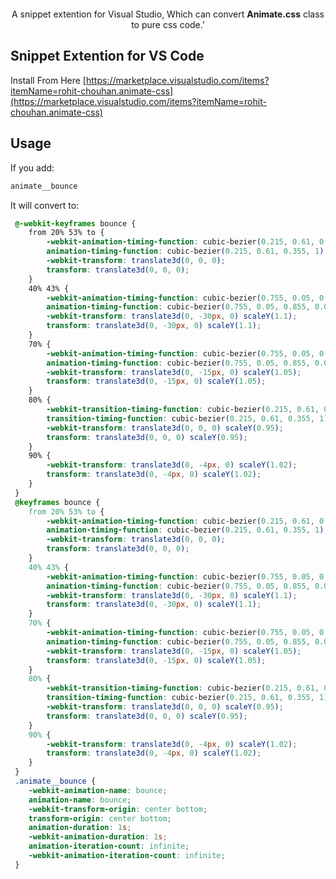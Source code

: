 

<p align="center">
  <a href="https://animate.style/">
    <img src="https://www.drupal.org/files/project-images/animate.png" alt="">
  </a>
</p>

<p align="center">
  A snippet extention for Visual Studio, Which can convert <strong>Animate.css</strong> class to pure css code.'
</p>

## Snippet Extention for VS Code
Install From Here [https://marketplace.visualstudio.com/items?itemName=rohit-chouhan.animate-css](https://marketplace.visualstudio.com/items?itemName=rohit-chouhan.animate-css)

## Usage
If you add:
```html
animate__bounce
```
It will convert to:
```css
 @-webkit-keyframes bounce {
 	from 20% 53% to {
 		-webkit-animation-timing-function: cubic-bezier(0.215, 0.61, 0.355, 1);
 		animation-timing-function: cubic-bezier(0.215, 0.61, 0.355, 1);
 		-webkit-transform: translate3d(0, 0, 0);
 		transform: translate3d(0, 0, 0);
 	}
 	40% 43% {
 		-webkit-animation-timing-function: cubic-bezier(0.755, 0.05, 0.855, 0.06);
 		animation-timing-function: cubic-bezier(0.755, 0.05, 0.855, 0.06);
 		-webkit-transform: translate3d(0, -30px, 0) scaleY(1.1);
 		transform: translate3d(0, -30px, 0) scaleY(1.1);
 	}
 	70% {
 		-webkit-animation-timing-function: cubic-bezier(0.755, 0.05, 0.855, 0.06);
 		animation-timing-function: cubic-bezier(0.755, 0.05, 0.855, 0.06);
 		-webkit-transform: translate3d(0, -15px, 0) scaleY(1.05);
 		transform: translate3d(0, -15px, 0) scaleY(1.05);
 	}
 	80% {
 		-webkit-transition-timing-function: cubic-bezier(0.215, 0.61, 0.355, 1);
 		transition-timing-function: cubic-bezier(0.215, 0.61, 0.355, 1);
 		-webkit-transform: translate3d(0, 0, 0) scaleY(0.95);
 		transform: translate3d(0, 0, 0) scaleY(0.95);
 	}
 	90% {
 		-webkit-transform: translate3d(0, -4px, 0) scaleY(1.02);
 		transform: translate3d(0, -4px, 0) scaleY(1.02);
 	}
 }
 @keyframes bounce {
 	from 20% 53% to {
 		-webkit-animation-timing-function: cubic-bezier(0.215, 0.61, 0.355, 1);
 		animation-timing-function: cubic-bezier(0.215, 0.61, 0.355, 1);
 		-webkit-transform: translate3d(0, 0, 0);
 		transform: translate3d(0, 0, 0);
 	}
 	40% 43% {
 		-webkit-animation-timing-function: cubic-bezier(0.755, 0.05, 0.855, 0.06);
 		animation-timing-function: cubic-bezier(0.755, 0.05, 0.855, 0.06);
 		-webkit-transform: translate3d(0, -30px, 0) scaleY(1.1);
 		transform: translate3d(0, -30px, 0) scaleY(1.1);
 	}
 	70% {
 		-webkit-animation-timing-function: cubic-bezier(0.755, 0.05, 0.855, 0.06);
 		animation-timing-function: cubic-bezier(0.755, 0.05, 0.855, 0.06);
 		-webkit-transform: translate3d(0, -15px, 0) scaleY(1.05);
 		transform: translate3d(0, -15px, 0) scaleY(1.05);
 	}
 	80% {
 		-webkit-transition-timing-function: cubic-bezier(0.215, 0.61, 0.355, 1);
 		transition-timing-function: cubic-bezier(0.215, 0.61, 0.355, 1);
 		-webkit-transform: translate3d(0, 0, 0) scaleY(0.95);
 		transform: translate3d(0, 0, 0) scaleY(0.95);
 	}
 	90% {
 		-webkit-transform: translate3d(0, -4px, 0) scaleY(1.02);
 		transform: translate3d(0, -4px, 0) scaleY(1.02);
 	}
 }
 .animate__bounce {
 	-webkit-animation-name: bounce;
 	animation-name: bounce;
 	-webkit-transform-origin: center bottom;
 	transform-origin: center bottom;
 	animation-duration: 1s;
 	-webkit-animation-duration: 1s;
 	animation-iteration-count: infinite;
 	-webkit-animation-iteration-count: infinite;
 }
```
